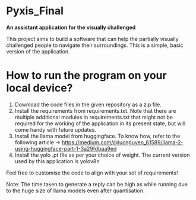 # Pyxis_Final
__An assistant application for the visually challenged__

This project aims to build a software that can help the partially visually challenged people to navigate their surroundings.
This is a simple, basic version of the application.

# How to run the program on your local device?

1. Download the code files in the given repository as a zip file.
2. Install the requirements from requirements.txt. Note that there are multiple additional modules in requirements.txt that might not be required for the working of the application in its present state, but will come handy with future updates.
3. Install the llama model from huggingface. To know how, refer to the following article -> https://medium.com/@lucnguyen_61589/llama-2-using-huggingface-part-1-3a29fdbaa9ed
4. Install the yolo .pt file as per your choice of weight. The current version used by this application is yolov8n

Feel free to customise the code to align with your set of requirements!

Note: The time taken to generate a reply can be high as while running due to the huge size of llama models even after quantisation.

